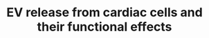 ---
annotations:
- type: Pathway Ontology
  value: regulatory pathway
authors:
- Khanspers
- Susan
- MaintBot
- AlexanderPico
- Marvin M2
description: 'Summary of reported EV release from cardiac cells in culture and their
  functional effects. EV release has been reported in numerous cell lines and primary
  cultures, both at baseline and in response to stimuli. Transfer of EVs between cell
  types has been demonstrated as well as delivery of cargo.  Note that this pathway
  represents a review of multiple studies in multiple organisms. This pathway displays
  the human orthologs.  HUVEC: human aortic endothelial cell  HMEC-1: human microvascular
  endothelial cell  HASMC: human aortic smooth muscle cell  NRVM: neonatal rat ventricular
  myocyte.   Adapted from Danielson KM, Das S. Extracellular Vesicles in Heart Disease:
  Excitement for the Future? Exosomes Microvesicles, 2014. http://www.ncbi.nlm.nih.gov/pubmed/25429310'
last-edited: 2019-09-17
organisms:
- Homo sapiens
redirect_from:
- /index.php/Pathway:WP3297
- /instance/WP3297
schema-jsonld:
- '@context': https://schema.org/
  '@id': https://wikipathways.github.io/pathways/WP3297.html
  '@type': Dataset
  creator:
    '@type': Organization
    name: WikiPathways
  description: 'Summary of reported EV release from cardiac cells in culture and their
    functional effects. EV release has been reported in numerous cell lines and primary
    cultures, both at baseline and in response to stimuli. Transfer of EVs between
    cell types has been demonstrated as well as delivery of cargo.  Note that this
    pathway represents a review of multiple studies in multiple organisms. This pathway
    displays the human orthologs.  HUVEC: human aortic endothelial cell  HMEC-1: human
    microvascular endothelial cell  HASMC: human aortic smooth muscle cell  NRVM:
    neonatal rat ventricular myocyte.   Adapted from Danielson KM, Das S. Extracellular
    Vesicles in Heart Disease: Excitement for the Future? Exosomes Microvesicles,
    2014. http://www.ncbi.nlm.nih.gov/pubmed/25429310'
  keywords:
  - Homocysteine
  - Prolactin
  - KLF2
  - Ethanol
  - ERBB4
  - MIR146A
  - MIR143
  - C-Myb
  - Ox-LDL
  - TNFalpha
  - hsa-miR-145-5p
  - mRNA
  - MIR126
  - MIR150
  - RGS16
  - hsa-miR-146a-5p
  - CXCL12
  license: CC0
  name: EV release from cardiac cells and their functional effects
seo: CreativeWork
title: EV release from cardiac cells and their functional effects
wpid: WP3297
---